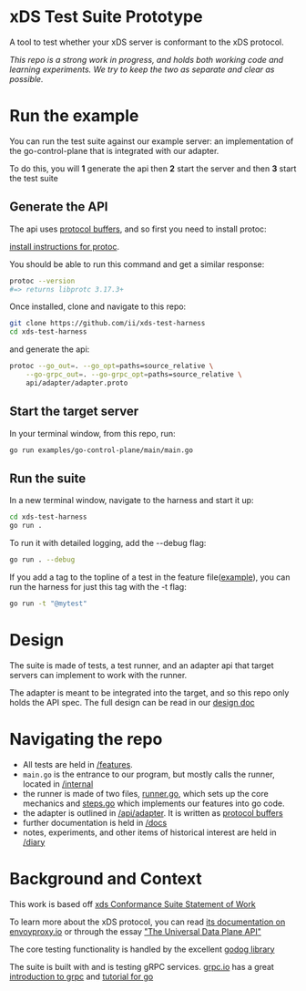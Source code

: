 # xDS Test Suite Prototype

A tool to test whether your xDS server is conformant to the xDS protocol.

*This repo is a _strong_ work in progress, and holds both working code and
learning experiments. We try to keep the two as separate and clear as possible.*

# Run the example

You can run the test suite against our example server: an implementation of the go-control-plane that is integrated with our adapter.

To do this, you will **1** generate the api then **2** start the server and then **3** start the test suite

## Generate the API

The api uses [protocol
buffers](https://developers.google.com/protocol-buffers/), and so first you need
to install protoc:

[install instructions for protoc](https://grpc.io/docs/protoc-installation/).

You should be able to run this command and get a similar response:

``` sh
protoc --version
#=> returns libprotc 3.17.3+
```

Once installed, clone and navigate to this repo:

``` sh
git clone https://github.com/ii/xds-test-harness
cd xds-test-harness
```

and generate the api:

``` sh
protoc --go_out=. --go_opt=paths=source_relative \
    --go-grpc_out=. --go-grpc_opt=paths=source_relative \
    api/adapter/adapter.proto
```

## Start the target server

In your terminal window, from this repo, run:

``` sh
go run examples/go-control-plane/main/main.go
```

## Run the suite

In a new terminal window, navigate to the harness and start it up:
``` sh
cd xds-test-harness
go run .
```

To run it with detailed logging, add the --debug flag:
``` sh
go run . --debug
```


If you add a tag to the topline of a test in the feature file([example](https://github.com/ii/xds-test-harness/blob/update-gcp/features/subscriptions.feature#L125)), 
you can run the harness for just this tag with the -t flag:

``` sh
go run -t "@mytest"
```

# Design

The suite is made of tests, a test runner, and an adapter api that target
servers can implement to work with the runner.

The adapter is meant to be integrated into the target, and so this
repo only holds the API spec. The full design can be read in our [design
doc](https://github.com/ii/xds-test-harness/blob/main/docs/design-doc.md)

# Navigating the repo
- All tests are held in
  [/features](https://github.com/ii/xds-test-harness/tree/main/features).
- `main.go` is the entrance to our program, but mostly calls the runner, located
  in [/internal](https://github.com/ii/xds-test-harness/tree/main/internal)
- the runner is made of two files,
  [runner.go](https://github.com/ii/xds-test-harness/blob/main/internal/runner/runner.go),
  which sets up the core mechanics and
  [steps.go](https://github.com/ii/xds-test-harness/blob/main/internal/runner/steps.go)
  which implements our features into go code.
- the adapter is outlined in
  [/api/adapter](https://github.com/ii/xds-test-harness/blob/main/api/adapter/adapter.proto).
  It is written as [protocol
  buffers](https://developers.google.com/protocol-buffers/docs/gotutorial)
- further documentation is held in
  [/docs](https://github.com/ii/xds-test-harness/tree/main/docs)
- notes, experiments, and other items of historical interest are held in
  [/diary](https://github.com/ii/xds-test-harness/tree/main/diary)

# Background and Context

This work is based off [xds Conformance Suite Statement of
Work](https://docs.google.com/document/d/17E3k4fGJedVISCudrW4Kgzf89gvIIhAdZnJmo6pMVlA/edit#heading=h.tqf1i1hfnem9)

To learn more about the xDS protocol, you can read [its documentation on
envoyproxy.io](https://www.envoyproxy.io/docs/envoy/latest/api-docs/xds_protocol)
or through the essay ["The Universal Data Plane
API"](https://blog.envoyproxy.io/the-universal-data-plane-api-d15cec7a)

The core testing functionality is handled by the excellent [godog
library](https://github.com/cucumber/godog)

The suite is built with and is testing gRPC services.
[grpc.io](https://grpc.io/) has a great [introduction to
grpc](https://grpc.io/docs/what-is-grpc/introduction/) and [tutorial for
go](https://grpc.io/docs/languages/go/basics/)
